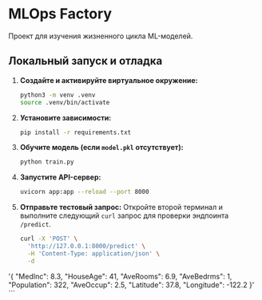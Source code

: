 # MLOps Factory

Проект для изучения жизненного цикла ML-моделей.

## Локальный запуск и отладка

1.  **Создайте и активируйте виртуальное окружение:**
    ```bash
    python3 -m venv .venv
    source .venv/bin/activate
    ```

2.  **Установите зависимости:**
    ```bash
    pip install -r requirements.txt
    ```

3.  **Обучите модель (если `model.pkl` отсутствует):**
    ```bash
    python train.py
    ```

4.  **Запустите API-сервер:**
    ```bash
    uvicorn app:app --reload --port 8000
    ```

5.  **Отправьте тестовый запрос:**
    Откройте второй терминал и выполните следующий `curl` запрос для проверки эндпоинта `/predict`.

    ```bash
    curl -X 'POST' \
      'http://127.0.0.1:8000/predict' \
      -H 'Content-Type: application/json' \
      -d 
'{ 
      "MedInc": 8.3, 
      "HouseAge": 41, 
      "AveRooms": 6.9, 
      "AveBedrms": 1, 
      "Population": 322, 
      "AveOccup": 2.5, 
      "Latitude": 37.8, 
      "Longitude": -122.2 
    }'
    ```
